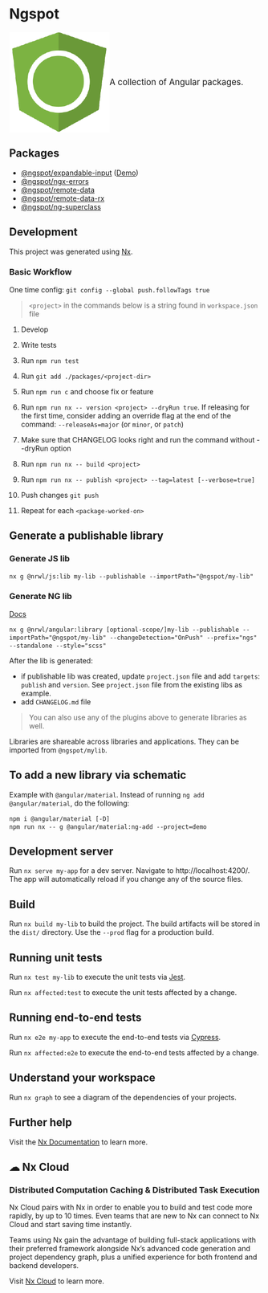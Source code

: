 # Ngspot

<p style="display: flex; align-items: center;">
  <img src="./logo.png" width="200">
  <span style="font-size: larger;">A collection of Angular packages.</span>
</p>

## Packages

- [@ngspot/expandable-input](https://github.com/DmitryEfimenko/ngspot/tree/main/packages/expandable-input/package) ([Demo](https://dmitryefimenko.github.io/ngspot/expandable-input))
- [@ngspot/ngx-errors](toMoveInThisRepo)
- [@ngspot/remote-data](https://github.com/DmitryEfimenko/ngspot/tree/main/packages/remote-data)
- [@ngspot/remote-data-rx](https://github.com/DmitryEfimenko/ngspot/tree/main/packages/remote-data-rx)
- [@ngspot/ng-superclass](https://github.com/DmitryEfimenko/ngspot/tree/main/packages/ng-superclass)

## Development

This project was generated using [Nx](https://nx.dev).

### Basic Workflow

One time config: `git config --global push.followTags true`

> `<project>` in the commands below is a string found in `workspace.json` file

1. Develop
1. Write tests
1. Run `npm run test`
1. Run `git add ./packages/<project-dir>`
1. Run `npm run c` and choose fix or feature
1. Run `npm run nx -- version <project> --dryRun true`. If releasing for the first time, consider adding an override flag at the end of the command: `--releaseAs=major` (or `minor`, or `patch`)

1. Make sure that CHANGELOG looks right and run the command without --dryRun option
1. Run `npm run nx -- build <project>`
1. Run `npm run nx -- publish <project> --tag=latest [--verbose=true]`
1. Push changes `git push`
1. Repeat for each `<package-worked-on>`

## Generate a publishable library

### Generate JS lib

```
nx g @nrwl/js:lib my-lib --publishable --importPath="@ngspot/my-lib"
```

### Generate NG lib

[Docs](https://nx.dev/packages/angular/generators/library)

```
nx g @nrwl/angular:library [optional-scope/]my-lib --publishable --importPath="@ngspot/my-lib" --changeDetection="OnPush" --prefix="ngs" --standalone --style="scss"
```

After the lib is generated:

- if publishable lib was created, update `project.json` file and add `targets`: `publish` and `version`. See `project.json` file from the existing libs as example.
- add `CHANGELOG.md` file

> You can also use any of the plugins above to generate libraries as well.

Libraries are shareable across libraries and applications. They can be imported from `@ngspot/mylib`.

## To add a new library via schematic

Example with `@angular/material`. Instead of running `ng add @angular/material`, do the following:

```
npm i @angular/material [-D]
npm run nx -- g @angular/material:ng-add --project=demo
```

## Development server

Run `nx serve my-app` for a dev server. Navigate to http://localhost:4200/. The app will automatically reload if you change any of the source files.

## Build

Run `nx build my-lib` to build the project. The build artifacts will be stored in the `dist/` directory. Use the `--prod` flag for a production build.

## Running unit tests

Run `nx test my-lib` to execute the unit tests via [Jest](https://jestjs.io).

Run `nx affected:test` to execute the unit tests affected by a change.

## Running end-to-end tests

Run `nx e2e my-app` to execute the end-to-end tests via [Cypress](https://www.cypress.io).

Run `nx affected:e2e` to execute the end-to-end tests affected by a change.

## Understand your workspace

Run `nx graph` to see a diagram of the dependencies of your projects.

## Further help

Visit the [Nx Documentation](https://nx.dev) to learn more.

## ☁ Nx Cloud

### Distributed Computation Caching & Distributed Task Execution

Nx Cloud pairs with Nx in order to enable you to build and test code more rapidly, by up to 10 times. Even teams that are new to Nx can connect to Nx Cloud and start saving time instantly.

Teams using Nx gain the advantage of building full-stack applications with their preferred framework alongside Nx’s advanced code generation and project dependency graph, plus a unified experience for both frontend and backend developers.

Visit [Nx Cloud](https://nx.app/) to learn more.
